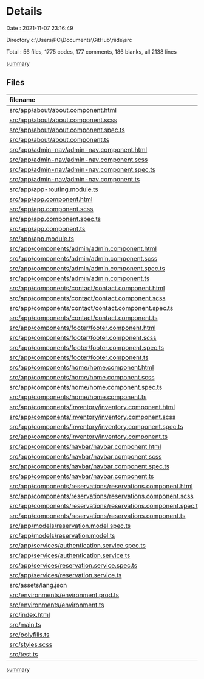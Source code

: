 # Details

Date : 2021-11-07 23:16:49

Directory c:\Users\PC\Documents\GitHub\riide\src

Total : 56 files,  1775 codes, 177 comments, 186 blanks, all 2138 lines

[summary](results.md)

## Files
| filename | language | code | comment | blank | total |
| :--- | :--- | ---: | ---: | ---: | ---: |
| [src/app/about/about.component.html](/src/app/about/about.component.html) | HTML | 1 | 0 | 1 | 2 |
| [src/app/about/about.component.scss](/src/app/about/about.component.scss) | SCSS | 0 | 0 | 1 | 1 |
| [src/app/about/about.component.spec.ts](/src/app/about/about.component.spec.ts) | TypeScript | 20 | 0 | 6 | 26 |
| [src/app/about/about.component.ts](/src/app/about/about.component.ts) | TypeScript | 11 | 0 | 5 | 16 |
| [src/app/admin-nav/admin-nav.component.html](/src/app/admin-nav/admin-nav.component.html) | HTML | 23 | 0 | 0 | 23 |
| [src/app/admin-nav/admin-nav.component.scss](/src/app/admin-nav/admin-nav.component.scss) | SCSS | 11 | 0 | 0 | 11 |
| [src/app/admin-nav/admin-nav.component.spec.ts](/src/app/admin-nav/admin-nav.component.spec.ts) | TypeScript | 20 | 0 | 6 | 26 |
| [src/app/admin-nav/admin-nav.component.ts](/src/app/admin-nav/admin-nav.component.ts) | TypeScript | 15 | 0 | 5 | 20 |
| [src/app/app-routing.module.ts](/src/app/app-routing.module.ts) | TypeScript | 17 | 0 | 3 | 20 |
| [src/app/app.component.html](/src/app/app.component.html) | HTML | 1 | 0 | 0 | 1 |
| [src/app/app.component.scss](/src/app/app.component.scss) | SCSS | 0 | 0 | 1 | 1 |
| [src/app/app.component.spec.ts](/src/app/app.component.spec.ts) | TypeScript | 31 | 0 | 5 | 36 |
| [src/app/app.component.ts](/src/app/app.component.ts) | TypeScript | 9 | 0 | 2 | 11 |
| [src/app/app.module.ts](/src/app/app.module.ts) | TypeScript | 43 | 1 | 4 | 48 |
| [src/app/components/admin/admin.component.html](/src/app/components/admin/admin.component.html) | HTML | 39 | 19 | 0 | 58 |
| [src/app/components/admin/admin.component.scss](/src/app/components/admin/admin.component.scss) | SCSS | 23 | 0 | 0 | 23 |
| [src/app/components/admin/admin.component.spec.ts](/src/app/components/admin/admin.component.spec.ts) | TypeScript | 20 | 0 | 6 | 26 |
| [src/app/components/admin/admin.component.ts](/src/app/components/admin/admin.component.ts) | TypeScript | 43 | 2 | 7 | 52 |
| [src/app/components/contact/contact.component.html](/src/app/components/contact/contact.component.html) | HTML | 1 | 0 | 1 | 2 |
| [src/app/components/contact/contact.component.scss](/src/app/components/contact/contact.component.scss) | SCSS | 0 | 0 | 1 | 1 |
| [src/app/components/contact/contact.component.spec.ts](/src/app/components/contact/contact.component.spec.ts) | TypeScript | 20 | 0 | 6 | 26 |
| [src/app/components/contact/contact.component.ts](/src/app/components/contact/contact.component.ts) | TypeScript | 11 | 0 | 5 | 16 |
| [src/app/components/footer/footer.component.html](/src/app/components/footer/footer.component.html) | HTML | 1 | 0 | 1 | 2 |
| [src/app/components/footer/footer.component.scss](/src/app/components/footer/footer.component.scss) | SCSS | 0 | 0 | 1 | 1 |
| [src/app/components/footer/footer.component.spec.ts](/src/app/components/footer/footer.component.spec.ts) | TypeScript | 20 | 0 | 6 | 26 |
| [src/app/components/footer/footer.component.ts](/src/app/components/footer/footer.component.ts) | TypeScript | 11 | 0 | 5 | 16 |
| [src/app/components/home/home.component.html](/src/app/components/home/home.component.html) | HTML | 429 | 11 | 6 | 446 |
| [src/app/components/home/home.component.scss](/src/app/components/home/home.component.scss) | SCSS | 119 | 0 | 0 | 119 |
| [src/app/components/home/home.component.spec.ts](/src/app/components/home/home.component.spec.ts) | TypeScript | 20 | 0 | 6 | 26 |
| [src/app/components/home/home.component.ts](/src/app/components/home/home.component.ts) | TypeScript | 235 | 30 | 6 | 271 |
| [src/app/components/inventory/inventory.component.html](/src/app/components/inventory/inventory.component.html) | HTML | 1 | 0 | 1 | 2 |
| [src/app/components/inventory/inventory.component.scss](/src/app/components/inventory/inventory.component.scss) | SCSS | 0 | 0 | 1 | 1 |
| [src/app/components/inventory/inventory.component.spec.ts](/src/app/components/inventory/inventory.component.spec.ts) | TypeScript | 20 | 0 | 6 | 26 |
| [src/app/components/inventory/inventory.component.ts](/src/app/components/inventory/inventory.component.ts) | TypeScript | 11 | 0 | 5 | 16 |
| [src/app/components/navbar/navbar.component.html](/src/app/components/navbar/navbar.component.html) | HTML | 0 | 37 | 0 | 37 |
| [src/app/components/navbar/navbar.component.scss](/src/app/components/navbar/navbar.component.scss) | SCSS | 11 | 0 | 0 | 11 |
| [src/app/components/navbar/navbar.component.spec.ts](/src/app/components/navbar/navbar.component.spec.ts) | TypeScript | 20 | 0 | 6 | 26 |
| [src/app/components/navbar/navbar.component.ts](/src/app/components/navbar/navbar.component.ts) | TypeScript | 11 | 0 | 5 | 16 |
| [src/app/components/reservations/reservations.component.html](/src/app/components/reservations/reservations.component.html) | HTML | 96 | 0 | 0 | 96 |
| [src/app/components/reservations/reservations.component.scss](/src/app/components/reservations/reservations.component.scss) | SCSS | 3 | 0 | 0 | 3 |
| [src/app/components/reservations/reservations.component.spec.ts](/src/app/components/reservations/reservations.component.spec.ts) | TypeScript | 20 | 0 | 6 | 26 |
| [src/app/components/reservations/reservations.component.ts](/src/app/components/reservations/reservations.component.ts) | TypeScript | 34 | 1 | 4 | 39 |
| [src/app/models/reservation.model.spec.ts](/src/app/models/reservation.model.spec.ts) | TypeScript | 6 | 0 | 2 | 8 |
| [src/app/models/reservation.model.ts](/src/app/models/reservation.model.ts) | TypeScript | 24 | 0 | 1 | 25 |
| [src/app/services/authentication.service.spec.ts](/src/app/services/authentication.service.spec.ts) | TypeScript | 12 | 0 | 5 | 17 |
| [src/app/services/authentication.service.ts](/src/app/services/authentication.service.ts) | TypeScript | 33 | 0 | 5 | 38 |
| [src/app/services/reservation.service.spec.ts](/src/app/services/reservation.service.spec.ts) | TypeScript | 12 | 0 | 5 | 17 |
| [src/app/services/reservation.service.ts](/src/app/services/reservation.service.ts) | TypeScript | 26 | 0 | 10 | 36 |
| [src/assets/lang.json](/src/assets/lang.json) | JSON | 58 | 0 | 4 | 62 |
| [src/environments/environment.prod.ts](/src/environments/environment.prod.ts) | TypeScript | 11 | 0 | 1 | 12 |
| [src/environments/environment.ts](/src/environments/environment.ts) | TypeScript | 11 | 11 | 3 | 25 |
| [src/index.html](/src/index.html) | HTML | 14 | 0 | 2 | 16 |
| [src/main.ts](/src/main.ts) | TypeScript | 9 | 0 | 4 | 13 |
| [src/polyfills.ts](/src/polyfills.ts) | TypeScript | 1 | 57 | 8 | 66 |
| [src/styles.scss](/src/styles.scss) | SCSS | 118 | 4 | 1 | 123 |
| [src/test.ts](/src/test.ts) | TypeScript | 19 | 4 | 5 | 28 |

[summary](results.md)